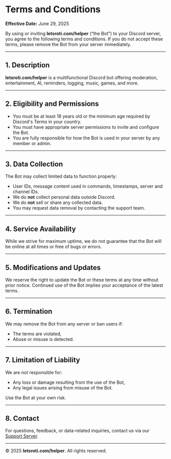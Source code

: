 # Terms and Conditions

**Effective Date:** June 29, 2025

By using or inviting **letsroti.com/helper** (“the Bot”) to your Discord server, you agree to the following terms and conditions. If you do not accept these terms, please remove the Bot from your server immediately.

---

## 1. Description

**letsroti.com/helper** is a multifunctional Discord bot offering moderation, entertainment, AI, reminders, logging, music, games, and more.

---

## 2. Eligibility and Permissions

- You must be at least 18 years old or the minimum age required by Discord's Terms in your country.
- You must have appropriate server permissions to invite and configure the Bot.
- You are fully responsible for how the Bot is used in your server by any member or admin.

---

## 3. Data Collection

The Bot may collect limited data to function properly:
- User IDs, message content used in commands, timestamps, server and channel IDs.
- We do **not** collect personal data outside Discord.
- We do **not** sell or share any collected data.
- You may request data removal by contacting the support team.

---

## 4. Service Availability

While we strive for maximum uptime, we do not guarantee that the Bot will be online at all times or free of bugs or errors.

---

## 5. Modifications and Updates

We reserve the right to update the Bot or these terms at any time without prior notice. Continued use of the Bot implies your acceptance of the latest terms.

---

## 6. Termination

We may remove the Bot from any server or ban users if:
- The terms are violated,
- Abuse or misuse is detected.

---

## 7. Limitation of Liability

We are not responsible for:
- Any loss or damage resulting from the use of the Bot,
- Any legal issues arising from misuse of the Bot.

Use the Bot at your own risk.

---

## 8. Contact

For questions, feedback, or data-related inquiries, contact us via our [Support Server](https://discord.gg/ATDWdBFMzW).

---

© 2025 **letsroti.com/helper**. All rights reserved.

